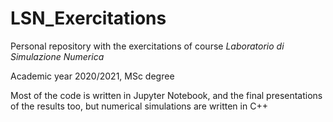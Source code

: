 # LSN_Exercitations

Personal repository with the exercitations of course *Laboratorio di Simulazione Numerica*

Academic year 2020/2021, MSc degree

Most of the code is written in Jupyter Notebook, and the final presentations of the results too, but numerical simulations are written in C++
